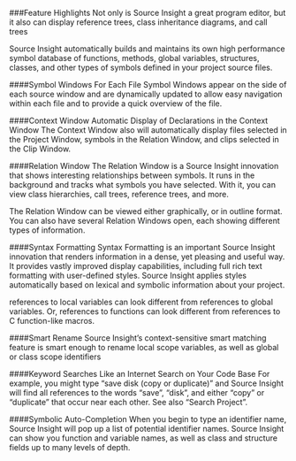 ###Feature Highlights
Not only is Source Insight a great program editor, but it also can display reference trees, class inheritance diagrams, and call trees

Source Insight automatically builds and maintains its own high performance symbol database of functions, methods, global variables, structures, classes, and other types of symbols defined in your project source files.

####Symbol Windows For Each File
Symbol Windows appear on the side of each source window and are dynamically updated to allow easy navigation within each file and to provide a quick overview of the file.

####Context Window
Automatic Display of Declarations in the Context Window 
The Context Window also will automatically display files selected in the Project Window, symbols in the Relation Window, and clips selected in the Clip Window. 

####Relation Window
The Relation Window is a Source Insight innovation that shows interesting relationships between symbols. It runs in the background and tracks what symbols you have selected. With it, you can view class hierarchies, call trees, reference trees, and more.


The Relation Window can be viewed either graphically, or in outline format. You can also have several Relation Windows open, each showing different types of information. 

####Syntax Formatting
Syntax Formatting is an important Source Insight innovation that renders information in a dense, yet pleasing and useful way. It provides vastly improved display capabilities, including full rich text formatting with user-defined styles. Source Insight applies styles automatically based on lexical and symbolic information about your project.

references to local variables can look different from references to global variables. Or, references to functions can look different from references to C function-like macros.

####Smart Rename
Source Insight’s context-sensitive smart matching feature is smart enough to rename local scope variables, as well as global or class scope identifiers

####Keyword Searches Like an Internet Search on Your Code Base
For example, you might type “save disk (copy or duplicate)” and Source Insight will find all references to the words “save”, “disk”, and either “copy” or “duplicate” that occur near each other. See also “Search Project”.

####Symbolic Auto-Completion 
When you begin to type an identifier name, Source Insight will pop up a list of potential identifier names. Source Insight can show you function and variable names, as well as class and structure fields up to many levels of depth.

